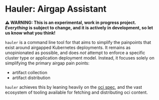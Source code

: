 # Hauler: Airgap Assistant

__⚠️ WARNING: This is an experimental, work in progress project.  _Everything_ is subject to change, and it is actively in development, so let us know what you think!__

`hauler` is a command line tool for that aims to simplify the painpoints that exist around airgapped Kubernetes deployments.
It remains as unopinionated as possible, and does _not_ attempt to enforce a specific cluster type or application deployment model.
Instead, it focuses solely on simplifying the primary airgap pain points:
* artifact collection
* artifact distribution

`hauler` achieves this by leaning heavily on the [oci spec](https://github.com/opencontainers), and the vast ecosystem of tooling available for fetching and distributing oci content.
